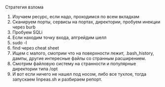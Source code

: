 Стратегия взлома 

1. Изучаем ресурс, если надо, проходимся по всем вкладкам
2. Сканируем порты, сервисы на портах, директории, пробуем инекции через burb
3. Пробуем SQLi 
4. Если находим точку входа, апгрейдим шелл
5. sudo -l 
6. find через cheat sheet
7. Ищем с малого, смотрим что на поверхности лежит, .bash_history, дампы, другие интересные файлы со странным расширением.
8. Смотрим файловую систему на странности и популярные директории типа /opt
9. И вот если ничего не нашел под носом, либо все тухлое, тогда запускаем linpeas.sh и разбираем репорт.
